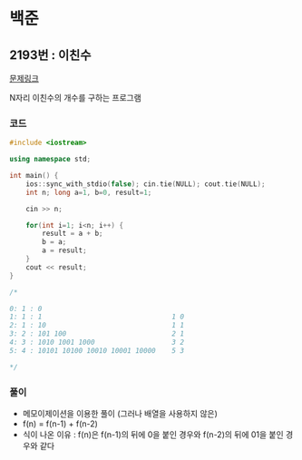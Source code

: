 # 백준

## 2193번 : 이친수

[문제링크](https://www.acmicpc.net/problem/2193)

N자리 이친수의 개수를 구하는 프로그램


### 코드

```c++
#include <iostream>

using namespace std;

int main() {
    ios::sync_with_stdio(false); cin.tie(NULL); cout.tie(NULL);
    int n; long a=1, b=0, result=1;

    cin >> n;

    for(int i=1; i<n; i++) {
        result = a + b;
        b = a;
        a = result;
    }
    cout << result;
}

/*

0: 1 : 0
1: 1 : 1                                1 0
2: 1 : 10                               1 1
3: 2 : 101 100                          2 1
4: 3 : 1010 1001 1000                   3 2
5: 4 : 10101 10100 10010 10001 10000    5 3

*/
```



### 풀이

- 메모이제이션을 이용한 풀이 (그러나 배열을 사용하지 않은)
- f(n) = f(n-1) + f(n-2)
- 식이 나온 이유 :  f(n)은 f(n-1)의 뒤에 0을 붙인 경우와 f(n-2)의 뒤에 01을 붙인 경우와 같다
